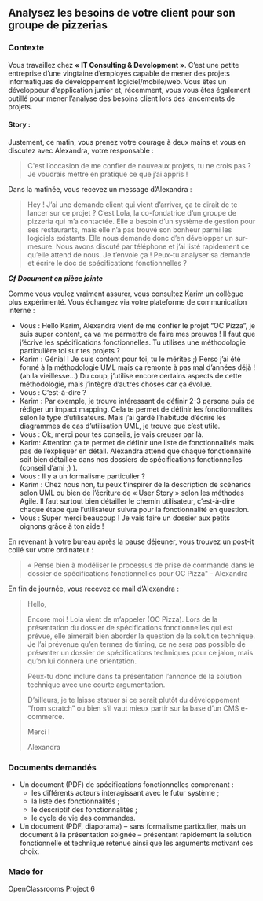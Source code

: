 ## Analysez les besoins de votre client pour son groupe de pizzerias

### Contexte
Vous travaillez chez **« IT Consulting & Development »**. C’est une petite entreprise d’une vingtaine d’employés capable de mener des projets informatiques de développement logiciel/mobile/web. Vous êtes un développeur d'application junior et, récemment, vous vous êtes également outillé pour mener l’analyse des besoins client lors des lancements de projets.

#### Story :
Justement, ce matin, vous prenez votre courage à deux mains et vous en discutez avec Alexandra, votre responsable :

> C'est l’occasion de me confier de nouveaux projets, tu ne crois pas ? Je voudrais mettre en pratique ce que j’ai appris !

Dans la matinée, vous recevez un message d’Alexandra :

> Hey ! J’ai une demande client qui vient d’arriver, ça te dirait de te lancer sur ce projet ? C’est Lola, la co-fondatrice d’un groupe de pizzeria qui m’a contactée. Elle a besoin d’un système de gestion pour ses restaurants, mais elle n’a pas trouvé son bonheur parmi les logiciels existants. Elle nous demande donc d’en développer un sur-mesure. Nous avons discuté par téléphone et j’ai listé rapidement ce qu’elle attend de nous. Je t’envoie ça ! Peux-tu analyser sa demande et écrire le doc de spécifications fonctionnelles ?

_**Cf Document en pièce jointe**_

Comme vous voulez vraiment assurer, vous consultez Karim un collègue plus expérimenté. Vous échangez via votre plateforme de communication interne :

- Vous : Hello Karim, Alexandra vient de me confier le projet “OC Pizza”, je suis super content, ça va me permettre de faire mes preuves ! Il faut que j’écrive les spécifications fonctionnelles. Tu utilises une méthodologie particulière toi sur tes projets ?
- Karim : Génial ! Je suis content pour toi, tu le mérites ;) Perso j’ai été formé à la méthodologie UML mais ça remonte à pas mal d’années déjà ! (ah la vieillesse...) Du coup, j’utilise encore certains aspects de cette méthodologie, mais j’intègre d’autres choses car ça évolue.
- Vous : C’est-à-dire ?
- Karim : Par exemple, je trouve intéressant de définir 2-3 persona puis de rédiger un impact mapping. Cela te permet de définir les fonctionnalités selon le type d’utilisateurs. Mais j’ai gardé l’habitude d’écrire les diagrammes de cas d’utilisation UML, je trouve que c’est utile.
- Vous : Ok, merci pour tes conseils, je vais creuser par là.
- Karim: Attention ça te permet de définir une liste de fonctionnalités mais pas de l’expliquer en détail. Alexandra attend que chaque fonctionnalité soit bien détaillée dans nos dossiers de spécifications fonctionnelles (conseil d’ami ;) ).
- Vous : Il y a un formalisme particulier ?
- Karim : Chez nous non, tu peux t’inspirer de la description de scénarios selon UML ou bien de l’écriture de « User Story » selon les méthodes Agile. Il faut surtout bien détailler le chemin utilisateur, c’est-à-dire chaque étape que l’utilisateur suivra pour la fonctionnalité en question.
- Vous : Super merci beaucoup ! Je vais faire un dossier aux petits oignons grâce à ton aide !

En revenant à votre bureau après la pause déjeuner, vous trouvez un post-it collé sur votre ordinateur :

> « Pense bien à modéliser le processus de prise de commande dans le dossier de spécifications fonctionnelles pour OC Pizza" - Alexandra 

En fin de journée, vous recevez ce mail d’Alexandra :

> Hello,
> 
> Encore moi ! Lola vient de m’appeler (OC Pizza). Lors de la présentation du dossier de spécifications fonctionnelles qui est prévue, elle aimerait bien aborder la question de la solution technique. Je l’ai prévenue qu’en termes de timing, ce ne sera pas possible  de présenter un dossier de spécifications techniques pour ce jalon, mais qu’on lui donnera une orientation.
> 
> Peux-tu donc inclure dans ta présentation l’annonce de la solution technique avec une courte argumentation.
> 
> D’ailleurs, je te laisse statuer si ce serait plutôt du développement “from scratch” ou bien s’il vaut mieux partir sur la base d’un CMS e-commerce.
> 
> Merci !
> 
> Alexandra 


### Documents demandés

- Un document (PDF) de spécifications fonctionnelles comprenant :
	- les différents acteurs interagissant avec le futur système ;
	- la liste des fonctionnalités ;
	- le descriptif des fonctionnalités ;
	- le cycle de vie des commandes.
- Un document (PDF, diaporama) – sans formalisme particulier, mais un document à la présentation soignée – présentant rapidement la solution fonctionnelle et technique retenue ainsi que les arguments motivant ces choix.

### Made for
OpenClassrooms Project 6